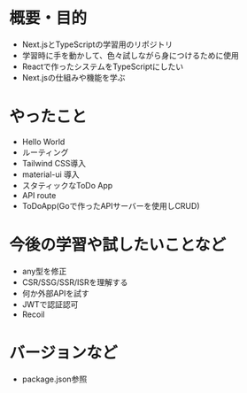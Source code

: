 # 概要・目的
- Next.jsとTypeScriptの学習用のリポジトリ
- 学習時に手を動かして、色々試しながら身につけるために使用
- Reactで作ったシステムをTypeScriptにしたい
- Next.jsの仕組みや機能を学ぶ
# やったこと
- Hello World
- ルーティング
- Tailwind CSS導入
- material-ui 導入
- スタティックなToDo App
- API route
- ToDoApp(Goで作ったAPIサーバーを使用しCRUD)
# 今後の学習や試したいことなど
- any型を修正
- CSR/SSG/SSR/ISRを理解する
- 何か外部APIを試す
- JWTで認証認可
- Recoil
# バージョンなど
- package.json参照
